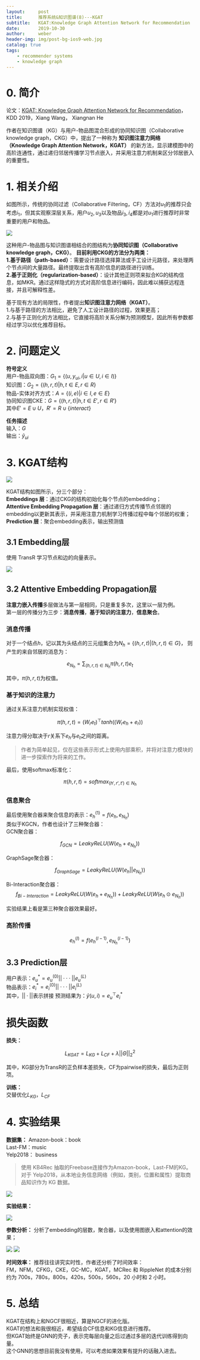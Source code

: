```yaml
---
layout:     post
title:      推荐系统&知识图谱(8)---KGAT
subtitle:   KGAT:Knowledge Graph Attention Network for Recommendation
date:       2019-10-30
author:     weber
header-img: img/post-bg-ios9-web.jpg
catalog: true
tags:
    - recommender systems
    - knowledge graph
---
```

# 0. 简介

论文：[KGAT: Knowledge Graph Attention Network for Recommendation](http://xueshu.baidu.com/usercenter/paper/show?paperid=181502a0nr670g90yj080mt003320950&site=xueshu_se&hitarticle=1)，KDD 2019，Xiang Wang， Xiangnan He

作者在知识图谱（KG）与用户-物品图混合形成的协同知识图（Collaborative knowledge graph，CKG）中，提出了一种称为 **知识图注意力网络（Knowledge Graph Attention Network，KGAT）** 的新方法，显示建模图中的高阶连通性，通过递归邻居传播学习节点嵌入，并采用注意力机制来区分邻居嵌入的重要性。

 # 1. 相关介绍

如图所示，传统的协同过滤（Collaborative Filtering，CF）方法对$u_1$的推荐只会考虑$i_1$，但其实观察深层关系，用户$u_2, u_3$以及物品$i_3, i_4$都是对$u_1$进行推荐时非常重要的用户和物品。

![](https://tva1.sinaimg.cn/large/00831rSTly1gcvtp92ak2j30i90a340u.jpg)

这种用户-物品图与知识图谱相结合的图结构为**协同知识图（Collaborative knowledge graph，CKG）**。
**目前利用CKG的方法分为两类：**  
**1.基于路径（path-based）**：需要设计路径选择算法或手工设计元路径，来处理两个节点间的大量路径。最终提取出含有高阶信息的路径进行训练。  
**2.基于正则化（regularization-based）**：设计其他正则项来拟合KG的结构信息，如MKR。通过这样隐式的方式对高阶信息进行编码，因此难以捕获远程连接，并且可解释性差。

基于现有方法的局限性，作者提出**知识图注意力网络（KGAT）**。  
1.与基于路径的方法相比，避免了人工设计路径的过程，效果更高；  
2.与基于正则化的方法相比，它直接将高阶关系分解为预测模型，因此所有参数都经过学习以优化推荐目标。

# 2. 问题定义
**符号定义**  
用户-物品双向图：$G_1=\{ (u,y_{ui},i|u \in U,i \in I) \}$  
知识图：$G_2 = \{ (h,r,t)|h,t \in E,r \in R \}$  
物品-实体对齐方式：$A = \{(i,e)|i \in I,e \in E \}$  
协同知识图CKE：$G = \{ (h,r,t)|h,t \in E',r \in R' \}$  
其中$E'=E \cup U$，$R'=R \cup \{ interact \}$ 

**任务描述**  
输入：$G$  
输出：$\hat{y}_{ui}$
# 3. KGAT结构
![](https://tva1.sinaimg.cn/large/00831rSTly1gcvtpa174aj30yg0awtfz.jpg)

KGAT结构如图所示，分三个部分：  
**Embeddings 层**：通过CKG的结构初始化每个节点的embedding；  
**Attentive Embedding Propagation 层**：通过递归方式传播节点邻居的embedding以更新其表示，并采用注意力机制学习传播过程中每个邻居的权重；  
**Prediction 层**：聚合embedding表示，输出预测值  


## 3.1 Embedding层
使用 TransR 学习节点和边的向量表示。

![](https://tva1.sinaimg.cn/large/00831rSTly1gcvtpbaql0j307q08kq3p.jpg)
## 3.2 Attentive Embedding Propagation层
**注意力嵌入传播**多层做法与第一层相同，只是重复多次，这里以一层为例。  
第一层的传播分为三步：**消息传播**，**基于知识的注意力**，**信息聚合**。
### 消息传播
对于一个结点$h$，记以其为头结点的三元组集合为$N_h= \{(h,r,t)|(h,r,t) \in G  \}$，
则产生的来自邻居的消息为：

$$e_{N_h}=\sum _{(h,r,t)\in N_h} \pi(h,r,t)e_t$$

其中，$\pi(h,r,t)$为权值。
### 基于知识的注意力
通过关系注意力机制实现权值：

$$\pi(h,r,t)=(W_re_t)^⊤tanh((W_re_h+e_r))$$

注意力得分取决于$r$关系下$e_h$与$e_t$之间的距离。
>作者为简单起见，仅在这些表示形式上使用内部乘积，并将对注意力模块的进一步探索作为将来的工作。

最后，使用softmax标准化：

$$\pi(h,r,t)=softmax_{(h',r',t') \in N_h}$$

### 信息聚合
最后使用聚合器来聚合信息的表示：$e_h^{(1)}=f(e_h,e_{N_h})$  
类似于KGCN，作者也设计了三种聚合器：  
GCN聚合器：

$$f_{GCN}=LeakyReLU(W(e_h+e_{N_h}))$$ 

GraphSage聚合器：

$$f_{GraphSage}=LeakyReLU(W(e_h||e_{N_h}))$$

Bi-Interaction聚合器：
$$f_{Bi-Interaction}=LeakyReLU(W(e_h+e_{N_h}))+LeakyReLU(W(e_h⊙e_{N_h}))$$

实验结果上看是第三种聚合器效果最好。
### 高阶传播
$$e_h^{(l)}=f(e_h^{(l-1)},e_{N_h}^{(l-1)})$$
## 3.3 Prediction层
用户表示：$e_u^*=e_u^{(0)}||···||e_u^{(L)}$  
物品表示：$e_i^*=e_i^{(0)}||···||e_i^{(L)}$  
其中，$||·||$表示拼接
预测结果为：$\hat{y}(u,i)=e_u^⊤e_i^*$
# 损失函数
**损失：**

$$L_{KGAT}=L_{KG}+L_{CF}+\lambda ||Θ||^2_2$$  

其中，KG部分为TransR的正负样本差损失，CF为pairwise的损失，最后为正则项。

**训练：**  
交替优化$L_{KG}$，$L_{CF}$

# 4. 实验结果
**数据集：**
Amazon-book：book  
Last-FM：music  
Yelp2018： business  
>使用 KB4Rec 抽取的Freebase连接作为Amazon-book，Last-FM的KG。对于 Yelp2018，从本地业务信息网络（例如，类别，位置和属性）提取商品知识作为 KG 数据。

![](https://tva1.sinaimg.cn/large/00831rSTly1gcvtpdpgxmj30i9071q44.jpg)

**实验结果：**

![](https://tva1.sinaimg.cn/large/00831rSTly1gcvtpeoob9j30ip09otad.jpg)

**参数分析：**
分析了embedding的层数，聚合器，以及使用图嵌入和attention的效果；

![](https://tva1.sinaimg.cn/large/00831rSTly1gcvtpg3nzyj30ii0b9gno.jpg)
![](https://tva1.sinaimg.cn/large/00831rSTly1gcvtpgxn4pj30jb06xt9p.jpg)


**时间效率：**
推荐往往讲究实时性，作者还分析了时间效率：  
FM，NFM，CFKG，CKE，GC-MC，KGAT，MCRec 和 RippleNet 的成本分别约为
700s，780s，800s，420s，500s，560s，20 小时和 2 小时。
# 5. 总结
KGAT在结构上和NGCF很相近，算是NGCF的进化版。  
KGAT的想法和我很相近，希望结合CF信息和KG信息进行推荐。  
但KGAT始终是GNN的壳子，表示完每层向量之后过通过多层的迭代训练得到向量。  
这个GNN的思想目前我没有使用，可以考虑如果效果有提升的话融入进去。
